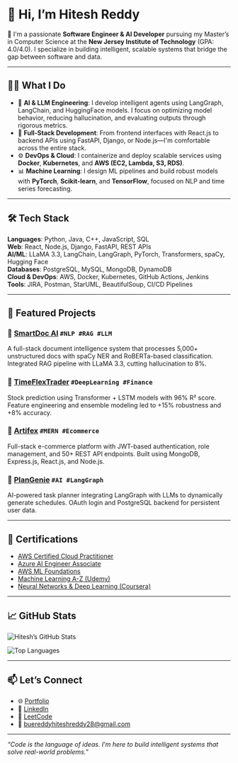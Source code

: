 # 👋 Hi, I’m Hitesh Reddy

🚀 I'm a passionate **Software Engineer & AI Developer** pursuing my Master’s in Computer Science at the **New Jersey Institute of Technology** (GPA: 4.0/4.0). I specialize in building intelligent, scalable systems that bridge the gap between software and data.

---

## 👨‍💻 What I Do

- 🧠 **AI & LLM Engineering**: I develop intelligent agents using LangGraph, LangChain, and HuggingFace models. I focus on optimizing model behavior, reducing hallucination, and evaluating outputs through rigorous metrics.
- 🔧 **Full-Stack Development**: From frontend interfaces with React.js to backend APIs using FastAPI, Django, or Node.js—I'm comfortable across the entire stack.
- ⚙️ **DevOps & Cloud**: I containerize and deploy scalable services using **Docker**, **Kubernetes**, and **AWS (EC2, Lambda, S3, RDS)**.
- 📊 **Machine Learning**: I design ML pipelines and build robust models with **PyTorch**, **Scikit-learn**, and **TensorFlow**, focused on NLP and time series forecasting.

---

## 🛠️ Tech Stack

**Languages**: Python, Java, C++, JavaScript, SQL  
**Web**: React, Node.js, Django, FastAPI, REST APIs  
**AI/ML**: LLaMA 3.3, LangChain, LangGraph, PyTorch, Transformers, spaCy, Hugging Face  
**Databases**: PostgreSQL, MySQL, MongoDB, DynamoDB  
**Cloud & DevOps**: AWS, Docker, Kubernetes, GitHub Actions, Jenkins  
**Tools**: JIRA, Postman, StarUML, BeautifulSoup, CI/CD Pipelines

---

## 📂 Featured Projects

### 🔹 [SmartDoc AI](https://github.com/HiteshReddy28) `#NLP #RAG #LLM`
A full-stack document intelligence system that processes 5,000+ unstructured docs with spaCy NER and RoBERTa-based classification. Integrated RAG pipeline with LLaMA 3.3, cutting hallucination to 8%.

### 🔹 [TimeFlexTrader](https://github.com/HiteshReddy28) `#DeepLearning #Finance`
Stock prediction using Transformer + LSTM models with 96% R² score. Feature engineering and ensemble modeling led to +15% robustness and +8% accuracy.

### 🔹 [Artifex](https://github.com/HiteshReddy28) `#MERN #Ecommerce`
Full-stack e-commerce platform with JWT-based authentication, role management, and 50+ REST API endpoints. Built using MongoDB, Express.js, React.js, and Node.js.

### 🔹 [PlanGenie](https://github.com/HiteshReddy28) `#AI #LangGraph`
AI-powered task planner integrating LangGraph with LLMs to dynamically generate schedules. OAuth login and PostgreSQL backend for persistent user data.

---

## 📜 Certifications

- [AWS Certified Cloud Practitioner](https://www.credly.com/badges/6267a07c-6bf3-4c50-af48-b2910b87143d/public_url)
- [Azure AI Engineer Associate](https://www.credly.com/badges/a4eaedea-3086-498f-b424-86e164fdab63/public_url)
- [AWS ML Foundations](https://www.credly.com/badges/7379a141-9fef-459c-8737-deba080debb2/public_url)
- [Machine Learning A-Z (Udemy)](https://www.udemy.com/certificate/UC-b7a8d5e9-f2fd-4034-a5e1-ee9780122130/)
- [Neural Networks & Deep Learning (Coursera)](https://coursera.org/share/9a16ac940e63362596f7fe64ea72b323)

---

## 📈 GitHub Stats

![Hitesh’s GitHub Stats](https://github-readme-stats.vercel.app/api?username=HiteshReddy28&show_icons=true&theme=radical)

![Top Languages](https://github-readme-stats.vercel.app/api/top-langs/?username=HiteshReddy28&layout=compact&theme=radical)

---

## 📫 Let’s Connect

- 🌐 [Portfolio](https://portfolio-hiteshreddy28.vercel.app/)
- 💼 [LinkedIn](https://www.linkedin.com/in/hitesh-reddy28/)
- 🧠 [LeetCode](https://leetcode.com/HiteshReddy28/)
- 📧 buereddyhiteshreddy28@gmail.com

---

_“Code is the language of ideas. I’m here to build intelligent systems that solve real-world problems.”_
